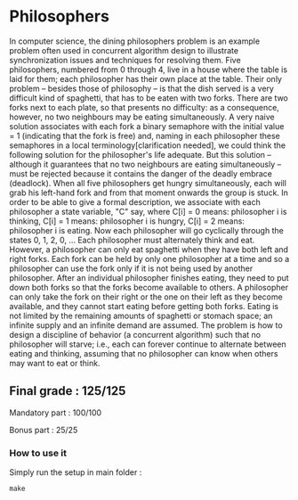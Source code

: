 # Philosophers
In computer science, the dining philosophers problem is an example problem often used in concurrent algorithm design to illustrate synchronization issues and techniques for resolving them. Five philosophers, numbered from 0 through 4, live in a house where the table is laid for them; each philosopher has their own place at the table. Their only problem – besides those of philosophy – is that the dish served is a very difficult kind of spaghetti, that has to be eaten with two forks. There are two forks next to each plate, so that presents no difficulty: as a consequence, however, no two neighbours may be eating simultaneously. A very naive solution associates with each fork a binary semaphore with the initial value = 1 (indicating that the fork is free) and, naming in each philosopher these semaphores in a local terminology[clarification needed], we could think the following solution for the philosopher's life adequate. But this solution – although it guarantees that no two neighbours are eating simultaneously – must be rejected because it contains the danger of the deadly embrace (deadlock). When all five philosophers get hungry simultaneously, each will grab his left-hand fork and from that moment onwards the group is stuck. In order to be able to give a formal description, we associate with each philosopher a state variable, "C" say, where C[i] = 0 means: philosopher i is thinking, C[i] = 1 means: philosopher i is hungry, C[i] = 2 means: philosopher i is eating. Now each philosopher will go cyclically through the states 0, 1, 2, 0, ...
Each philosopher must alternately think and eat. However, a philosopher can only eat spaghetti when they have both left and right forks. Each fork can be held by only one philosopher at a time and so a philosopher can use the fork only if it is not being used by another philosopher. After an individual philosopher finishes eating, they need to put down both forks so that the forks become available to others. A philosopher can only take the fork on their right or the one on their left as they become available, and they cannot start eating before getting both forks. Eating is not limited by the remaining amounts of spaghetti or stomach space; an infinite supply and an infinite demand are assumed. The problem is how to design a discipline of behavior (a concurrent algorithm) such that no philosopher will starve; i.e., each can forever continue to alternate between eating and thinking, assuming that no philosopher can know when others may want to eat or think. 
<h2>Final grade : 125/125</h2>
<p>Mandatory part : 100/100</p>
<p>Bonus part : 25/25</p>
<h3>How to use it</h3>
<p>Simply run the setup in main folder :</p>
<pre>
<code>make</code>
</pre>
